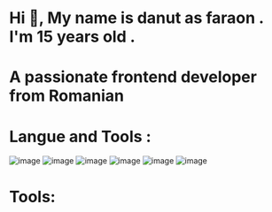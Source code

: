 <h1> Hi 👋, My name is danut as faraon . I'm 15 years old .</h1>
<h1> A passionate frontend developer from Romanian </h1>
<h1> Langue and Tools : </h1>

![image](https://user-images.githubusercontent.com/119728870/205432666-328f553f-4610-4067-abd4-e4cda78ef11a.png)
![image](https://user-images.githubusercontent.com/119728870/205432672-5b445d28-1f6d-43ac-9370-0eaf6b83c0c4.png)
![image](https://user-images.githubusercontent.com/119728870/205432685-e6681b79-c8e0-4b87-a610-3ead9088daa5.png)
![image](https://user-images.githubusercontent.com/119728870/205432707-7a5c682a-6b23-4466-baf1-273f78441725.png)
![image](https://user-images.githubusercontent.com/119728870/205432715-0f5321c0-ca53-40c6-bf2c-377044d42904.png)
![image](https://user-images.githubusercontent.com/119728870/205432753-10c61ef3-fd2b-437c-8b1f-9608e5220745.png)


<h1> Tools:</h1>

